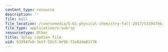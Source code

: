 ```yaml
---
content_type: resource
description: ''
file: null
file_location: /coursemedia/5-61-physical-chemistry-fall-2017/533947eb3e1f52c58c9b73c81da81776_9WthWtTxdj0.vtt
file_type: application/x-subrip
resourcetype: Other
title: 3play caption file
uid: 533947eb-3e1f-52c5-8c9b-73c81da81776
---
```

